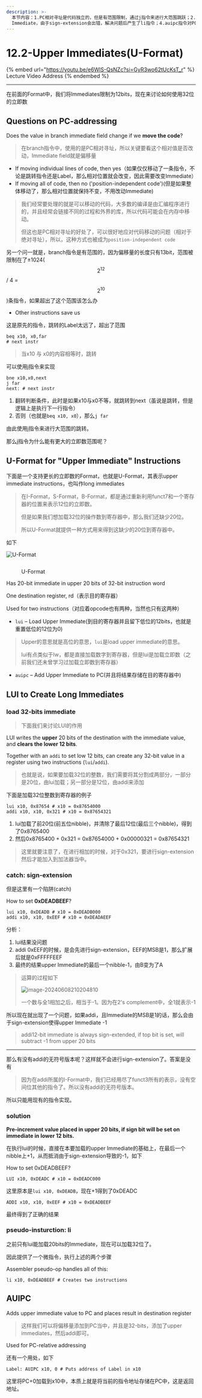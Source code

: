 ```yaml
---
description: >-
  本节内容：1.PC相对寻址是代码独立的，但是有范围限制，通过j指令来进行大范围跳跃；2.U-Format指令；3.lui加载upper
  Immediate，由于sign-extension会出错，解决问题后产生了li指令；4.auipc指令对PC进行偏移量相加
---
```


# 12.2-Upper Immediates(U-Format)

{% embed url="https://youtu.be/e6WlS-QsNZc?si=GyR3wo62tUcKsT_r" %}
Lecture Video Address
{% endembed %}

***

在前面的Format中，我们将Immediates限制为12bits，现在来讨论如何使用32位的立即数

## Questions on PC-addressing

Does the value in branch immediate field change if we **move the code**?

> 在branch指令中，使用的是PC相对寻址，所以关键要看这个相对值是否改动，Immediate field就是偏移量

* If moving individual lines of code, then yes（如果仅仅移动了一条指令，不论是跳转指令还是Label，那么相对位置就会改变，因此需要改变Immediate）
* If moving all of code, then no ('position-independent code')(但是如果整体移动了，那么相对位置就保持不变，不用改动Immediate)

> 我们经常要处理的就是可以移动的代码，大多数的编译是由汇编程序进行的，并且经常会链接不同的过程和外界的库，所以代码可能会在内存中移动。
>
> 但这也是PC相对寻址的好处了，可以很好地应对代码移动的问题（相对于绝对寻址），所以，这种方式也被成为`position-independent code`

另一个问一就是，branch指令是有范围的，因为偏移量的长度只有13bit，范围被限制在了±1024( $$2^{12}$$ / 4 = $$2^{10}$$ )条指令，如果超出了这个范围该怎么办

* Other instructions save us

这是原先的指令，跳转的Label太远了，超出了范围

```assembly
beq x10, x0,far
# next instr
```

> 当x10 与 x0的内容相等时，跳转

可以使用j指令来实现

```assembly
bne x10,x0,next
j far
next: # next instr
```

1. 翻转判断条件，此时是如果x10与x0不等，就跳转到next（虽说是跳转，但是逻辑上是执行下一行指令）
2. 否则（也就是`beq x10, x0`），那么`j far`

由此使用j指令来进行大范围的跳转。

那么j指令为什么能有更大的立即数范围呢？

## U-Format for "Upper Immediate" Instructions

下面是一个支持更长的立即数的Format，也就是U-Format，其表示upper immediate instructions，也叫作long immediates

> 在I-Format，S-Format，B-Format，都是通过重新利用funct7和一个寄存器的位置来表示12位的立即数。
>
> 但是如果我们想加载32位的操作数到寄存器中，那么我们还缺少20位。
>
> 所以U-Format就提供一种方式用来得到这缺少的20位到寄存器中。

如下

![U-Format](.image/image-20240607203459904.png)

<figure><img src=".image/U-Format.png" alt=""><figcaption><p>U-Format</p></figcaption></figure>

Has 20-bit immediate in upper 20 bits of 32-bit instruction word

One destination register, rd（表示目的寄存器）

Used for two instructions（对应着opcode也有两种，当然也只有这两种）

* `lui` – Load Upper Immediate(到目的寄存器并且留下低位的12bits，也就是重置低位的12位为0)

> Upper的意思就是高位的意思，`lui`是load upper immediate的意思。
>
> lui有点类似于lw，都是直接加载数字到寄存器，但是lui是加载立即数（之前我们还未曾学习过加载立即数到寄存器）

* `auipc` – Add Upper Immediate to PC(并且将结果存储在目的寄存器中)

## LUI to Create Long Immediates

### load 32-bits immediate

> 下面我们来讨论LUI的作用

LUI writes the **upper** 20 bits of the destination with the immediate value, and **clears the lower 12 bits**.

Together with an `addi` to set low 12 bits, can create any 32-bit value in a register using two instructions (`lui`/`addi`).

> 也就是说，如果要加载32位的整数，我们需要将其分割成两部分，一部分是20位，由lui加载；另一部分是12位，由addi来添加

下面是加载32位整数到寄存器的例子

```assembly
lui x10, 0x87654 # x10 = 0x87654000
addi x10, x10, 0x321 # x10 = 0x87654321
```

1. lui加载了前20位(前五位nibble)，并清除了最后12位(最后三个nibble)，得到了0x8765400
2. 然后0x8765400 + 0x321 = 0x87654000 + 0x00000321 = 0x87654321

> 这里就要注意了，在进行相加的时候，对于0x321，要进行sign-extension然后才能加入到加法器当中。

### catch: sign-extension

但是这里有一个陷阱(catch)

How to set **0xDEADBEEF**?

```assembly
lui x10, 0xDEADB # x10 = 0xDEADB000
addi x10, x10, 0xEEF # x10 = 0xDEADAEEF
```

分析：

1. lui结果没问题
2. addi 0xEEF的时候，是会先进行sign-extension，EEF的MSB是1，那么扩展后就是0xFFFFFEEF
3. 最终的结果upper Immediate的最后一个nibble-1，由B变为了A

> 运算的过程如下
>
> <img src=".image/image-20240608210204810.png" alt="image-20240608210204810" data-size="original">
>
> 一个数与全1相加之后，相当于-1。因为在2's complement中，全1就表示-1

所以现在就出现了一个问题，如果addi，且Immediate的MSB是1的话，那么会由于sign-extension使得upper Immediate -1

> addi12-bit immediate is always sign-extended, if top bit is set, will subtract -1 from upper 20 bits

***

那么有没有addi的无符号版本呢？这样就不会进行sign-extension了。答案是没有

> 因为在addi所属的I-Format中，我们已经用尽了funct3所有的表示，没有空间位其他的指令了。所以没有addi的无符号版本。

所以只能用现有的指令实现。

### solution

**Pre-increment value placed in upper 20 bits, if sign bit will be set on immediate in lower 12 bits.**

在执行lui的时候，直接在本要加载的upper Immediate的基础上，在最后一个nibble上+1，从而抵消由于sign-extension导致的-1，如下

How to set 0xDEADBEEF?

```assembly
LUI x10, 0xDEADC # x10 = 0xDEADC000
```

这里原本是`lui x10, 0xDEADB`，现在+1得到了0xDEADC

```assembly
ADDI x10, x10, 0xEEF # x10 = 0xDEADBEEF
```

最终得到了正确的结果

### pseudo-insturction: li

之前只有lui能加载20bits的Immediate，现在可以加载32位了。

因此提供了一个微指令，执行上述的两个步骤

Assembler pseudo-op handles all of this:

```assembly
li x10, 0xDEADBEEF # Creates two instructions
```

## AUIPC

Adds upper immediate value to PC and places result in destination register

> 这样我们可以将偏移量添加到PC当中，并且是32-bits，添加了upper immediates，然后addi即可。

Used for PC-relative addressing

还有一个用处，如下

```assembly
Label: AUIPC x10, 0 # Puts address of Label in x10
```

这里将PC+0加载到x10中，本质上就是将当前的指令地址存储在PC中，这是返回地址。
